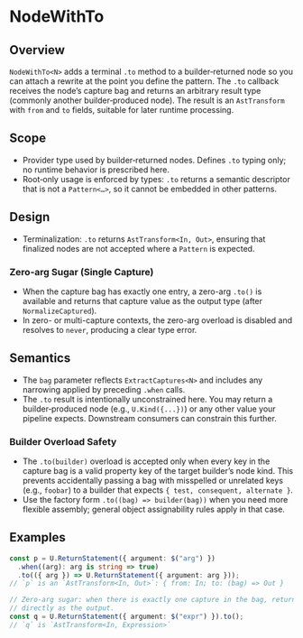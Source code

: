 # NodeWithTo

## Overview

`NodeWithTo<N>` adds a terminal `.to` method to a builder‑returned node so you
can attach a rewrite at the point you define the pattern. The `.to` callback
receives the node’s capture bag and returns an arbitrary result type (commonly
another builder‑produced node). The result is an `AstTransform` with `from` and
`to` fields, suitable for later runtime processing.

## Scope

- Provider type used by builder‑returned nodes. Defines `.to` typing only; no
  runtime behavior is prescribed here.
- Root‑only usage is enforced by types: `.to` returns a semantic descriptor that
  is not a `Pattern<…>`, so it cannot be embedded in other patterns.

## Design

- Terminalization: `.to` returns `AstTransform<In, Out>`, ensuring that
  finalized nodes are not accepted where a `Pattern` is expected.

### Zero-arg Sugar (Single Capture)

- When the capture bag has exactly one entry, a zero-arg `.to()` is available
  and returns that capture value as the output type (after `NormalizeCaptured`).
- In zero- or multi-capture contexts, the zero-arg overload is disabled and
  resolves to `never`, producing a clear type error.

## Semantics

- The `bag` parameter reflects `ExtractCaptures<N>` and includes any narrowing
  applied by preceding `.when` calls.
- The `.to` result is intentionally unconstrained here. You may return a
  builder‑produced node (e.g., `U.Kind({...})`) or any other value your
  pipeline expects. Downstream consumers can constrain this further.

### Builder Overload Safety

- The `.to(builder)` overload is accepted only when every key in the capture bag
  is a valid property key of the target builder’s node kind. This prevents
  accidentally passing a bag with misspelled or unrelated keys (e.g., `foobar`)
  to a builder that expects `{ test, consequent, alternate }`.
- Use the factory form `.to((bag) => builder(bag))` when you need more flexible
  assembly; general object assignability rules apply in that case.

## Examples

```ts
const p = U.ReturnStatement({ argument: $("arg") })
  .when((arg): arg is string => true)
  .to(({ arg }) => U.ReturnStatement({ argument: arg }));
// `p` is an `AstTransform<In, Out>`: { from: In; to: (bag) => Out }

// Zero-arg sugar: when there is exactly one capture in the bag, return it
// directly as the output.
const q = U.ReturnStatement({ argument: $("expr") }).to();
// `q` is `AstTransform<In, Expression>`
```
